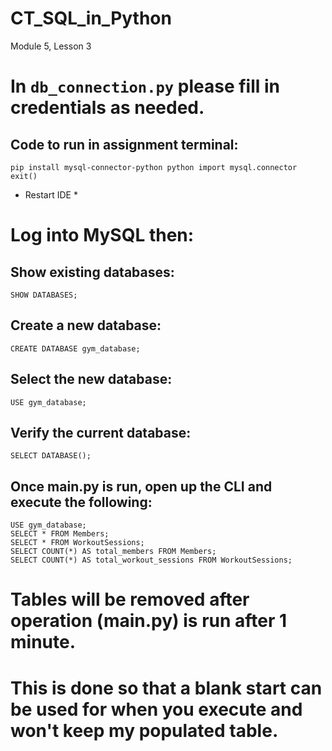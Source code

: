 # CT_SQL_in_Python
Module 5, Lesson 3

# In `db_connection.py` please fill in credentials as needed.

## Code to run in assignment terminal:
``
pip install mysql-connector-python
python
import mysql.connector
exit()
``
* Restart IDE *

# Log into MySQL then:

## Show existing databases:
``
SHOW DATABASES;
``
## Create a new database:
``
CREATE DATABASE gym_database;
``
## Select the new database:
``
USE gym_database;
``
## Verify the current database:
``
SELECT DATABASE();
``

## Once main.py is run, open up the CLI and execute the following:
```
USE gym_database;
SELECT * FROM Members;
SELECT * FROM WorkoutSessions;
SELECT COUNT(*) AS total_members FROM Members;
SELECT COUNT(*) AS total_workout_sessions FROM WorkoutSessions;

```

# Tables will be removed after operation (main.py) is run after 1 minute.
# This is done so that a blank start can be used for when you execute and won't keep my populated table.